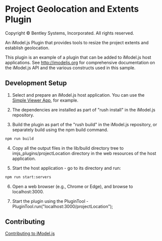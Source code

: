 # Project Geolocation and Extents Plugin

Copyright © Bentley Systems, Incorporated. All rights reserved.

An iModel.js Plugin that provides tools to resize the project extents and establish geolocation.

This plugin is an example of a plugin that can be added to iModel.js host applications.
See http://imodeljs.org for comprehensive documentation on the iModel.js API and the various constructs used in this sample.

## Development Setup

1. Select and prepare an iModel.js host application. You can use the [Simple Viewer App](https://github.com/imodeljs/imodeljs-samples/tree/master/interactive-app/simple-viewer-app), for example.

2. The dependencies are installed as part of "rush install" in the iModel.js repository.

3. Build the plugin as part of the "rush build" in the iModel.js repository, or separately build using the npm build command.

  ```sh
  npm run build
  ```

4. Copy all the output files in the lib/build directory tree to imjs_plugins/projectLocation directory in the web resources of the host application.

5. Start the host application - go to its directory and run:

  ```sh
  npm run start:servers
  ```

6. Open a web browser (e.g., Chrome or Edge), and browse to localhost:3000.

7. Start the plugin using the PluginTool - PluginTool.run("localhost:3000/projectLocation");

## Contributing

[Contributing to iModel.js](https://github.com/imodeljs/imodeljs/blob/master/CONTRIBUTING.md)
